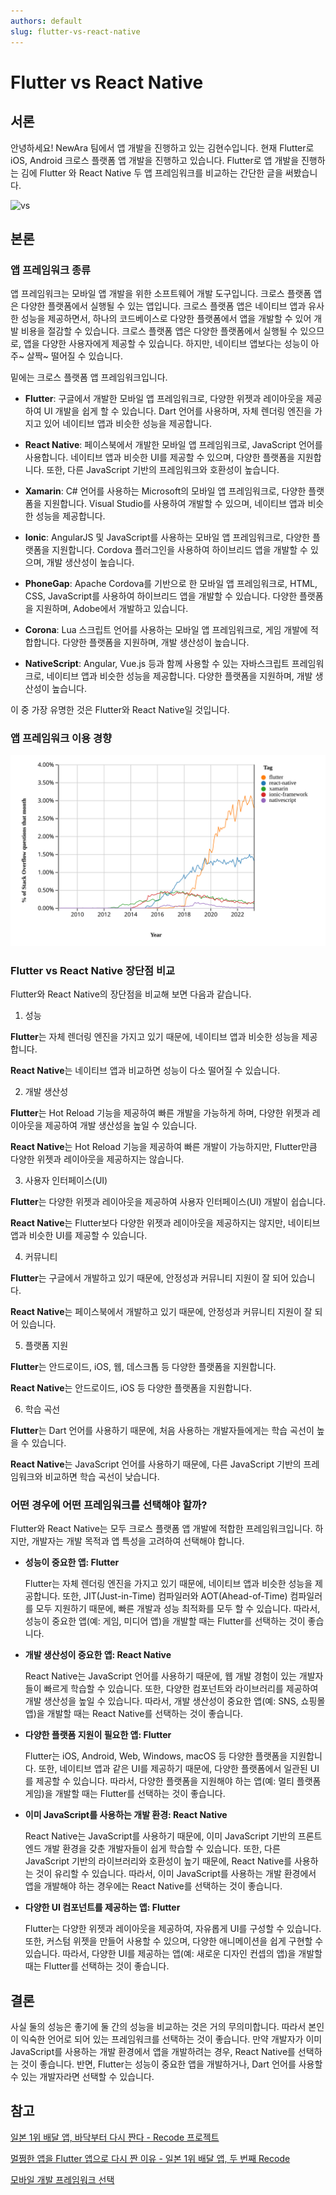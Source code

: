 ```yaml
---
authors: default
slug: flutter-vs-react-native
---
```


# Flutter vs React Native

## 서론
안녕하세요! NewAra 팀에서 앱 개발을 진행하고 있는 김현수입니다. 현재 Flutter로 iOS, Android 크로스 플랫폼 앱 개발을 진행하고 있습니다. Flutter로 앱 개발을 진행하는 김에 Flutter 와 React Native 두 앱 프레임워크를 비교하는 간단한 글을 써봤습니다.



![vs](./vs.png)

## 본론
### 앱 프레임워크 종류

앱 프레임워크는 모바일 앱 개발을 위한 소프트웨어 개발 도구입니다. 
크로스 플랫폼 앱은 다양한 플랫폼에서 실행될 수 있는 앱입니다. 크로스 플랫폼 앱은 네이티브 앱과 유사한 성능을 제공하면서, 하나의 코드베이스로 다양한 플랫폼에서 앱을 개발할 수 있어 개발 비용을 절감할 수 있습니다. 크로스 플랫폼 앱은 다양한 플랫폼에서 실행될 수 있으므로, 앱을 다양한 사용자에게 제공할 수 있습니다.
하지만, 네이티브 앱보다는 성능이 아주~ 살짝~ 떨어질 수 있습니다.

밑에는 크로스 플랫폼 앱 프레임워크입니다.



- **Flutter**: 구글에서 개발한 모바일 앱 프레임워크로, 다양한 위젯과 레이아웃을 제공하여 UI 개발을 쉽게 할 수 있습니다. Dart 언어를 사용하며, 자체 렌더링 엔진을 가지고 있어 네이티브 앱과 비슷한 성능을 제공합니다.

- **React Native**: 페이스북에서 개발한 모바일 앱 프레임워크로, JavaScript 언어를 사용합니다. 네이티브 앱과 비슷한 UI를 제공할 수 있으며, 다양한 플랫폼을 지원합니다. 또한, 다른 JavaScript 기반의 프레임워크와 호환성이 높습니다.

- **Xamarin**: C# 언어를 사용하는 Microsoft의 모바일 앱 프레임워크로, 다양한 플랫폼을 지원합니다. Visual Studio를 사용하여 개발할 수 있으며, 네이티브 앱과 비슷한 성능을 제공합니다.

- **Ionic**: AngularJS 및 JavaScript를 사용하는 모바일 앱 프레임워크로, 다양한 플랫폼을 지원합니다. Cordova 플러그인을 사용하여 하이브리드 앱을 개발할 수 있으며, 개발 생산성이 높습니다.

- **PhoneGap**: Apache Cordova를 기반으로 한 모바일 앱 프레임워크로, HTML, CSS, JavaScript를 사용하여 하이브리드 앱을 개발할 수 있습니다. 다양한 플랫폼을 지원하며, Adobe에서 개발하고 있습니다.

- **Corona**: Lua 스크립트 언어를 사용하는 모바일 앱 프레임워크로, 게임 개발에 적합합니다. 다양한 플랫폼을 지원하며, 개발 생산성이 높습니다.

- **NativeScript**: Angular, Vue.js 등과 함께 사용할 수 있는 자바스크립트 프레임워크로, 네이티브 앱과 비슷한 성능을 제공합니다. 다양한 플랫폼을 지원하며, 개발 생산성이 높습니다.

이 중 가장 유명한 것은 Flutter와 React Native일 것입니다.

### 앱 프레임워크 이용 경향
![Alt text](./trend.svg)

### Flutter vs React Native 장단점 비교

Flutter와 React Native의 장단점을 비교해 보면 다음과 같습니다.

1. 성능

  **Flutter**는 자체 렌더링 엔진을 가지고 있기 때문에, 네이티브 앱과 비슷한 성능을 제공합니다.

  **React Native**는 네이티브 앱과 비교하면 성능이 다소 떨어질 수 있습니다.

2. 개발 생산성

  **Flutter**는 Hot Reload 기능을 제공하여 빠른 개발을 가능하게 하며, 다양한 위젯과 레이아웃을 제공하여 개발 생산성을 높일 수 있습니다.

  **React Native**는 Hot Reload 기능을 제공하여 빠른 개발이 가능하지만, Flutter만큼 다양한 위젯과 레이아웃을 제공하지는 않습니다.

3. 사용자 인터페이스(UI)

  **Flutter**는 다양한 위젯과 레이아웃을 제공하여 사용자 인터페이스(UI) 개발이 쉽습니다.

  **React Native**는 Flutter보다 다양한 위젯과 레이아웃을 제공하지는 않지만, 네이티브 앱과 비슷한 UI를 제공할 수 있습니다.

4. 커뮤니티

  **Flutter**는 구글에서 개발하고 있기 때문에, 안정성과 커뮤니티 지원이 잘 되어 있습니다.

  **React Native**는 페이스북에서 개발하고 있기 때문에, 안정성과 커뮤니티 지원이 잘 되어 있습니다.

5. 플랫폼 지원

  **Flutter**는 안드로이드, iOS, 웹, 데스크톱 등 다양한 플랫폼을 지원합니다.

  **React Native**는 안드로이드, iOS 등 다양한 플랫폼을 지원합니다.

6. 학습 곡선

  **Flutter**는 Dart 언어를 사용하기 때문에, 처음 사용하는 개발자들에게는 학습 곡선이 높을 수 있습니다.

  **React Native**는 JavaScript 언어를 사용하기 때문에, 다른 JavaScript 기반의 프레임워크와 비교하면 학습 곡선이 낮습니다.





### 어떤 경우에 어떤 프레임워크를 선택해야 할까?

Flutter와 React Native는 모두 크로스 플랫폼 앱 개발에 적합한 프레임워크입니다. 하지만, 개발자는 개발 목적과 앱 특성을 고려하여 선택해야 합니다.

- **성능이 중요한 앱: Flutter**

  Flutter는 자체 렌더링 엔진을 가지고 있기 때문에, 네이티브 앱과 비슷한 성능을 제공합니다. 또한, JIT(Just-in-Time) 컴파일러와 AOT(Ahead-of-Time) 컴파일러를 모두 지원하기 때문에, 빠른 개발과 성능 최적화를 모두 할 수 있습니다. 따라서, 성능이 중요한 앱(예: 게임, 미디어 앱)을 개발할 때는 Flutter를 선택하는 것이 좋습니다.

- **개발 생산성이 중요한 앱: React Native**

  React Native는 JavaScript 언어를 사용하기 때문에, 웹 개발 경험이 있는 개발자들이 빠르게 학습할 수 있습니다. 또한, 다양한 컴포넌트와 라이브러리를 제공하여 개발 생산성을 높일 수 있습니다. 따라서, 개발 생산성이 중요한 앱(예: SNS, 쇼핑몰 앱)을 개발할 때는 React Native를 선택하는 것이 좋습니다.

- **다양한 플랫폼 지원이 필요한 앱: Flutter**

  Flutter는 iOS, Android, Web, Windows, macOS 등 다양한 플랫폼을 지원합니다. 또한, 네이티브 앱과 같은 UI를 제공하기 때문에, 다양한 플랫폼에서 일관된 UI를 제공할 수 있습니다. 따라서, 다양한 플랫폼을 지원해야 하는 앱(예: 멀티 플랫폼 게임)을 개발할 때는 Flutter를 선택하는 것이 좋습니다.

- **이미 JavaScript를 사용하는 개발 환경: React Native**

  React Native는 JavaScript를 사용하기 때문에, 이미 JavaScript 기반의 프론트엔드 개발 환경을 갖춘 개발자들이 쉽게 학습할 수 있습니다. 또한, 다른 JavaScript 기반의 라이브러리와 호환성이 높기 때문에, React Native를 사용하는 것이 유리할 수 있습니다. 따라서, 이미 JavaScript를 사용하는 개발 환경에서 앱을 개발해야 하는 경우에는 React Native를 선택하는 것이 좋습니다.

- **다양한 UI 컴포넌트를 제공하는 앱: Flutter**

  Flutter는 다양한 위젯과 레이아웃을 제공하여, 자유롭게 UI를 구성할 수 있습니다. 또한, 커스텀 위젯을 만들어 사용할 수 있으며, 다양한 애니메이션을 쉽게 구현할 수 있습니다. 따라서, 다양한 UI를 제공하는 앱(예: 새로운 디자인 컨셉의 앱)을 개발할 때는 Flutter를 선택하는 것이 좋습니다.

## 결론

사실 둘의 성능은 좋기에 둘 간의 성능을 비교하는 것은 거의 무의미합니다. 따라서 본인이 익숙한 언어로 되어 있는 프레임워크를 선택하는 것이 좋습니다. 만약 개발자가 이미 JavaScript를 사용하는 개발 환경에서 앱을 개발하려는 경우, React Native를 선택하는 것이 좋습니다. 반면, Flutter는 성능이 중요한 앱을 개발하거나, Dart 언어를 사용할 수 있는 개발자라면 선택할 수 있습니다.


## 참고
[일본 1위 배달 앱, 바닥부터 다시 짠다 - Recode 프로젝트](https://engineering.linecorp.com/ko/blog/about-demaecan-recode-project)

[멀쩡한 앱을 Flutter 앱으로 다시 짠 이유 - 일본 1위 배달 앱, 두 번째 Recode](https://engineering.linecorp.com/ko/blog/demaecan-2nd-recode-kmm-to-flutter)

[모바일 개발 프레임워크 선택](https://learn.microsoft.com/ko-kr/azure/developer/mobile-apps/choose-mobile-framework)


[def]: trend.svg